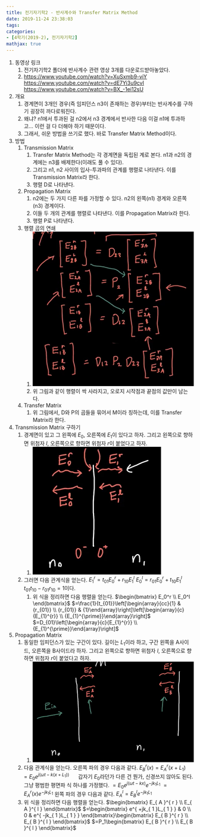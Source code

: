```yaml
---
title: 전기자기학2 - 반사계수와 Transfer Matrix Method
date: 2019-11-24 23:38:03
tags:
categories:
- [4학기(2019-2), 전기자기학2]
mathjax: true
---
```


1. 동영상 링크
    1. 전기자기학2 폴더에 반사계수 관련 영상 3개를 다운로드받아놓았다.
    1. https://www.youtube.com/watch?v=XuSxmb9-viY
    https://www.youtube.com/watch?v=dE7Yi3u9cvI
    https://www.youtube.com/watch?v=BX_-1ei12sU
1. 개요
    1. 경계면이 3개인 경우(즉 임피던스 n3이 존재하는 경우)부터는 반사계수를 구하기 굉장히 까다로워진다.
    1. 왜냐? n1에서 투과된 걸 n2에서 n3 경계에서 반사한 다음 이걸 n1에 투과하고... 이런 걸 다 더해야 하기 때문이다.
    1. 그래서, 쉬운 방법을 쓰기로 했다. 바로 Transfer Matrix Method이다.
1. 방법
    1. Transmission Matrix
        1. Transfer Matrix Method는 각 경계면을 독립된 계로 본다. n1과 n2의 경계에는 n3를 배제한다(이래도 풀 수 있다).
        1. 그리고 n1, n2 사이의 입사-투과파의 관계를 행렬로 나타낸다. 이를 Transmission Matrix라 한다.
        1. 행렬 D로 나타낸다.
    1. Propagation Matrix
        1. n2에는 두 가지 다른 파를 가정할 수 있다. n2의 왼쪽(n1) 경계와 오른쪽(n3) 경계이다.
        1. 이들 두 개의 관계를 행렬로 나타낸다. 이를 Propagation Matrix라 한다.
        1. 행렬 P로 나타낸다.
    1. 행렬 곱의 연쇄
        1. ![](/images/전기자기학2/행렬곱_연쇄.jpg)
        1. 위 그림과 같이 행렬이 싹 사라지고, 오로지 시작점과 끝점의 값만이 남는다.
    1. Transfer Matrix
        1. 위 그림에서, D와 P의 곱들을 묶어서 M이라 칭하는데, 이를 Transfer Matrix라 한다.
1. Transmission Matrix 구하기
    1. 경계면이 있고 그 왼쪽에 $E_0$, 오른쪽에 $E_1$이 있다고 하자.
    그리고 왼쪽으로 향하면 위첨자 $l$, 오른쪽으로 향하면 위첨자 $r$이 붙었다고 하자.
        1. ![](/images/전기자기학2/경계면.jpg)
    1. 그러면 다음 관계식을 얻는다.
    $E_1^r = t_{01}E_0^r+r_{10}E_1^l$
    $E_0^l=r_{01}E_0^r+t_{10}E_1^l$
    $\quad t_{01}t_{10}-r_{01}r_{10}=1$이다.
        1. 위 식을 정리하면 다음 행렬을 얻는다.
        $\begin{bmatrix}  E_0^r \\
        E_0^l  \end{bmatrix}$
        $=\frac{1}{t_{01}}\left[\begin{array}{cc}{1} & {r_{01}} \\
        {r_{01}} & {1}\end{array}\right]\left[\begin{array}{c}{E_{1}^{r}} \\
        {E_{1}^{\prime}}\end{array}\right]$
        $=D_{01}\left[\begin{array}{c}{E_{1}^{r}} \\
        {E_{1}^{\prime}}\end{array}\right]$
1. Propagation Matrix
    1. 동일한 임피던스가 있는 구간이 있다. 길이는 $L_1$이라 하고, 구간 왼쪽을 A사이드, 오른쪽을 B사이드라 하자.
    그리고 왼쪽으로 향하면 위첨자 $l$, 오른쪽으로 향하면 위첨자 $r$이 붙었다고 하자.
        1. ![](/images/전기자기학2/동일_임피던스_구간.jpg)
    1. 다음 관계식을 얻는다.
    오른쪽 파의 경우 다음과 같다.
    $E_B^r(x)=E_A^r(x+L_1)$
    $=E_0e^{j(\omega t-k(x+L_1))}$
    $\quad$ 갑자기 $E_0$라던가 다른 건 뭔가, 신경쓰지 않아도 된다. 그냥 평범한 평면파 식 하나를 가정했다.
    $=E_0e^{j(\omega t-kx)}e^{-jk_1L_1}$
    $=E_A^r(x)e^{-jk_1L_1}$
    왼쪽 파의 경우 다음과 같다.
    $E_A^l=E_B^le^{-jk_1L_1}$    
    1. 위 식을 정리하면 다음 행렬을 얻는다.
    $\begin{bmatrix} E_{ A }^{ r } \\
    E_{ A }^{ l } \end{bmatrix}$
    $=\begin{bmatrix} e^{ +jk_{ 1 }L_{ 1 } } & 0 \\
    0 & e^{ -jk_{ 1 }L_{ 1 } } \end{bmatrix}\begin{bmatrix} E_{ B }^{ r } \\
    E_{ B }^{ l } \end{bmatrix}$
    $=P_1\begin{bmatrix} E_{ B }^{ r } \\
    E_{ B }^{ l } \end{bmatrix}$
